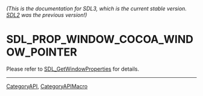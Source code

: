 ###### (This is the documentation for SDL3, which is the current stable version. [SDL2](https://wiki.libsdl.org/SDL2/) was the previous version!)
# SDL_PROP_WINDOW_COCOA_WINDOW_POINTER

Please refer to [SDL_GetWindowProperties](SDL_GetWindowProperties) for details.

----
[CategoryAPI](CategoryAPI), [CategoryAPIMacro](CategoryAPIMacro)

